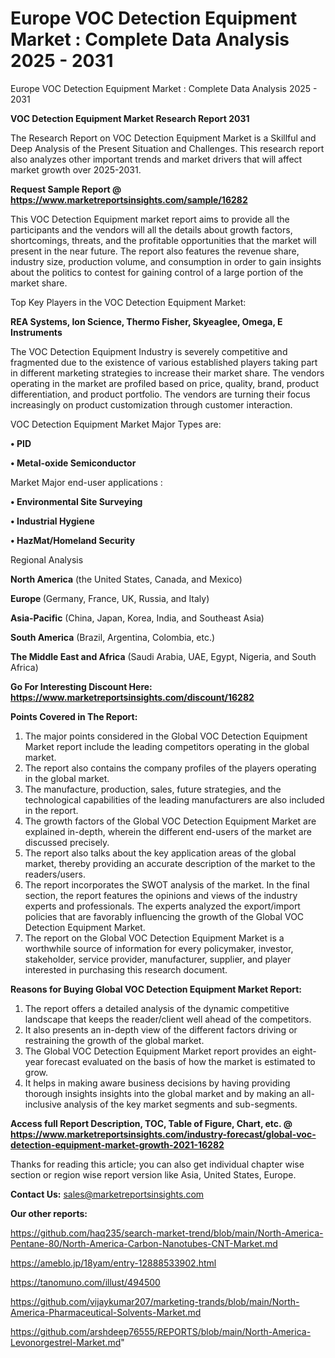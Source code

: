 # Europe VOC Detection Equipment Market : Complete Data Analysis 2025 - 2031
 Europe VOC Detection Equipment Market : Complete Data Analysis 2025 - 2031

<strong>VOC Detection Equipment Market Research Report 2031</strong>

The Research Report on VOC Detection Equipment Market is a Skillful and Deep Analysis of the Present Situation and Challenges. This research report also analyzes other important trends and market drivers that will affect market growth over 2025-2031.

<strong>Request Sample Report @ <a href=https://www.marketreportsinsights.com/sample/16282>https://www.marketreportsinsights.com/sample/16282</a></strong>

This VOC Detection Equipment market report aims to provide all the participants and the vendors will all the details about growth factors, shortcomings, threats, and the profitable opportunities that the market will present in the near future. The report also features the revenue share, industry size, production volume, and consumption in order to gain insights about the politics to contest for gaining control of a large portion of the market share.

Top Key Players in the VOC Detection Equipment Market:

<strong>REA Systems, Ion Science, Thermo Fisher, Skyeaglee, Omega, E Instruments</strong>

The VOC Detection Equipment Industry is severely competitive and fragmented due to the existence of various established players taking part in different marketing strategies to increase their market share. The vendors operating in the market are profiled based on price, quality, brand, product differentiation, and product portfolio. The vendors are turning their focus increasingly on product customization through customer interaction.

VOC Detection Equipment Market Major Types are:

<strong>• PID

• Metal-oxide Semiconductor</strong>

Market Major end-user applications :

<strong>• Environmental Site Surveying

• Industrial Hygiene

• HazMat/Homeland Security</strong>

Regional Analysis

</u><strong><b>North America</b></strong> (the United States, Canada, and Mexico)

<strong><b>Europe </b></strong>(Germany, France, UK, Russia, and Italy)

<strong><b>Asia-Pacific</b></strong> (China, Japan, Korea, India, and Southeast Asia)

<strong><b>South America</b></strong> (Brazil, Argentina, Colombia, etc.)

<strong><b>The Middle East and Africa</b></strong> (Saudi Arabia, UAE, Egypt, Nigeria, and South Africa)

<strong>Go For Interesting Discount Here: <a href=https://www.marketreportsinsights.com/discount/16282>https://www.marketreportsinsights.com/discount/16282</a></strong>

<strong>Points Covered in The Report:</strong>
<ol>
  <li>The major points considered in the Global VOC Detection Equipment Market report include the leading competitors operating in the global market.</li>
  <li>The report also contains the company profiles of the players operating in the global market.</li>
  <li>The manufacture, production, sales, future strategies, and the technological capabilities of the leading manufacturers are also included in the report.</li>
  <li>The growth factors of the Global VOC Detection Equipment Market are explained in-depth, wherein the different end-users of the market are discussed precisely.</li>
  <li>The report also talks about the key application areas of the global market, thereby providing an accurate description of the market to the readers/users.</li>
  <li>The report incorporates the SWOT analysis of the market. In the final section, the report features the opinions and views of the industry experts and professionals. The experts analyzed the export/import policies that are favorably influencing the growth of the Global VOC Detection Equipment Market.</li>
  <li>The report on the Global VOC Detection Equipment Market is a worthwhile source of information for every policymaker, investor, stakeholder, service provider, manufacturer, supplier, and player interested in purchasing this research document.</li>
</ol>
<strong>Reasons for Buying Global VOC Detection Equipment Market Report:</strong>

<ol>
  <li>The report offers a detailed analysis of the dynamic competitive landscape that keeps the reader/client well ahead of the competitors.</li>
  <li>It also presents an in-depth view of the different factors driving or restraining the growth of the global market.</li>
  <li>The Global VOC Detection Equipment Market report provides an eight-year forecast evaluated on the basis of how the market is estimated to grow.</li>
  <li>It helps in making aware business decisions by having providing thorough insights insights into the global market and by making an all-inclusive analysis of the key market segments and sub-segments.</li>
</ol>
<strong>Access full Report Description, TOC, Table of Figure, Chart, etc. @ <a href=https://www.marketreportsinsights.com/industry-forecast/global-voc-detection-equipment-market-growth-2021-16282>https://www.marketreportsinsights.com/industry-forecast/global-voc-detection-equipment-market-growth-2021-16282</a></strong>


Thanks for reading this article; you can also get individual chapter wise section or region wise report version like Asia, United States, Europe.

<strong>Contact Us:</strong>
sales@marketreportsinsights.com

<strong>Our other reports:</strong>

<a href=https://github.com/haq235/search-market-trend/blob/main/North-America-Pentane-80/North-America-Carbon-Nanotubes-CNT-Market.md>https://github.com/haq235/search-market-trend/blob/main/North-America-Pentane-80/North-America-Carbon-Nanotubes-CNT-Market.md</a>

<a href=https://ameblo.jp/18yam/entry-12888533902.html>https://ameblo.jp/18yam/entry-12888533902.html</a>

<a href=https://tanomuno.com/illust/494500>https://tanomuno.com/illust/494500</a>

<a href=https://github.com/vijaykumar207/marketing-trands/blob/main/North-America-Pharmaceutical-Solvents-Market.md>https://github.com/vijaykumar207/marketing-trands/blob/main/North-America-Pharmaceutical-Solvents-Market.md</a>

<a href=https://github.com/arshdeep76555/REPORTS/blob/main/North-America-Levonorgestrel-Market.md>https://github.com/arshdeep76555/REPORTS/blob/main/North-America-Levonorgestrel-Market.md</a>"
